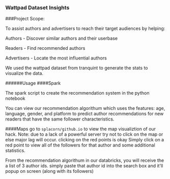 ### Wattpad Dataset Insights

###Project Scope:

To assist authors and advertisers to reach their target audiences by helping:

Authors - Discover similar authors and their userbase

Readers - Find recommended authors

Advertisers - Locate the most influential authors

We used the wattpad dataset from tranquint to generate the stats to visualize the data.

######Usage
####Spark

The spark script to create the recommendation system in the python notebook

You can view our recommendation algorithum which uses the features: age, language, gender, and platform 
to predict author recommendations for new readers that have the same follower characteristics.

####Maps
go to ```splacorn/github.io``` to view the map visualiztion of our hack.
Note: due to a lack of a powerful server try not to click on the map or else major lag will occur. clicking on the red points is okay
Simply click on a red point to view all of the followers for that author and some additional statistics.

From the recommendation algorithum in our databricks, you will receive the a list of 3 author ids.
simply paste that author id into the search box and it'll popup on screen (along with its followers)
